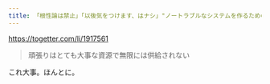 ```yaml
---
title: 「根性論は禁止」「以後気をつけます、はナシ」"ノートラブルなシステムを作るための心構え"に納得の声 - Togetter
---
```


https://togetter.com/li/1917561

> 頑張りはとても大事な資源で無限には供給されない

これ大事。ほんとに。

